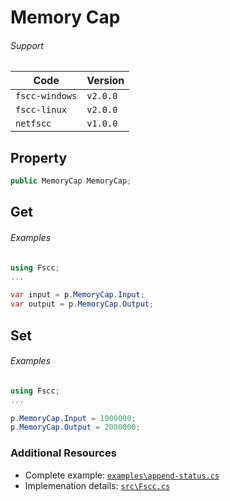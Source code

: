 # Memory Cap

###### Support
| Code           | Version
| -------------- | --------
| `fscc-windows` | `v2.0.0` 
| `fscc-linux`   | `v2.0.0` 
| `netfscc`      | `v1.0.0`


## Property
```c#
public MemoryCap MemoryCap;
```


## Get
###### Examples
```c#
using Fscc;
...

var input = p.MemoryCap.Input;
var output = p.MemoryCap.Output;
```


## Set
###### Examples
```c#
using Fscc;
...

p.MemoryCap.Input = 1000000;
p.MemoryCap.Output = 2000000;
```


### Additional Resources
- Complete example: [`examples\append-status.cs`](https://github.com/commtech/netfscc/blob/master/examples/append-status.cs)
- Implemenation details: [`src\Fscc.cs`](https://github.com/commtech/netfscc/blob/master/src/Fscc.cs)
